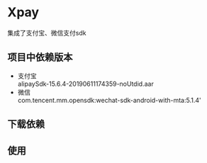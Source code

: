 
# Xpay 
集成了支付宝、微信支付sdk  

## 项目中依赖版本
 - 支付宝        
alipaySdk-15.6.4-20190611174359-noUtdid.aar
 - 微信  
com.tencent.mm.opensdk:wechat-sdk-android-with-mta:5.1.4'
 

 ## 下载依赖   
 
 ## 使用
 
 
 
 
 
 
 
 
